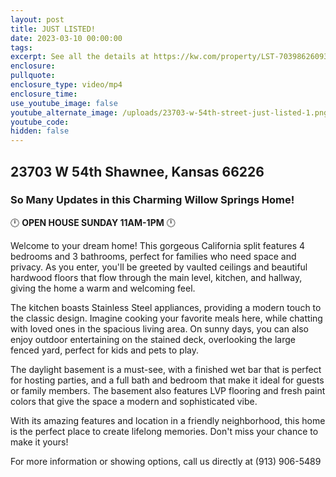 ```yaml
---
layout: post
title: JUST LISTED!
date: 2023-03-10 00:00:00
tags:
excerpt: See all the details at https://kw.com/property/LST-7039862609370095616-9
enclosure:
pullquote:
enclosure_type: video/mp4
enclosure_time:
use_youtube_image: false
youtube_alternate_image: /uploads/23703-w-54th-street-just-listed-1.png
youtube_code:
hidden: false
---
```

## 23703 W 54th Shawnee, Kansas 66226

### So Many Updates in this Charming Willow Springs Home!

🕛 **OPEN HOUSE SUNDAY 11AM-1PM**&nbsp;🕛&nbsp;

Welcome to your dream home! This gorgeous California split features 4 bedrooms and 3 bathrooms, perfect for families who need space and privacy. As you enter, you'll be greeted by vaulted ceilings and beautiful hardwood floors that flow through the main level, kitchen, and hallway, giving the home a warm and welcoming feel.

The kitchen boasts Stainless Steel appliances, providing a modern touch to the classic design. Imagine cooking your favorite meals here, while chatting with loved ones in the spacious living area. On sunny days, you can also enjoy outdoor entertaining on the stained deck, overlooking the large fenced yard, perfect for kids and pets to play.

The daylight basement is a must-see, with a finished wet bar that is perfect for hosting parties, and a full bath and bedroom that make it ideal for guests or family members. The basement also features LVP flooring and fresh paint colors that give the space a modern and sophisticated vibe.

With its amazing features and location in a friendly neighborhood, this home is the perfect place to create lifelong memories. Don't miss your chance to make it yours!

For more information or showing options, call us directly at (913) 906-5489&nbsp;